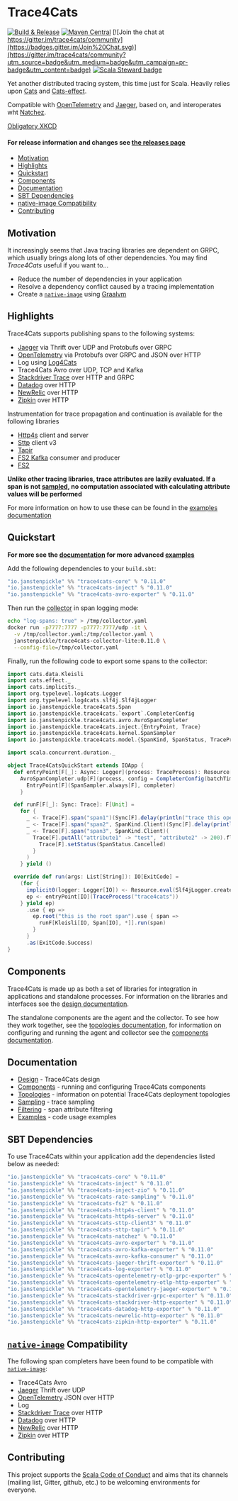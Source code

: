 # Trace4Cats

[![Build & Release](https://github.com/janstenpickle/trace4cats/workflows/Build%20&%20Release/badge.svg)](https://github.com/janstenpickle/trace4cats/actions?query=workflow%3A%22Build+%26+Release%22)
[![Maven Central](https://maven-badges.herokuapp.com/maven-central/io.janstenpickle/trace4cats-core_2.13/badge.svg)](https://maven-badges.herokuapp.com/maven-central/io.janstenpickle/trace4cats-core_2.13)
[![Join the chat at https://gitter.im/trace4cats/community](https://badges.gitter.im/Join%20Chat.svg)](https://gitter.im/trace4cats/community?utm_source=badge&utm_medium=badge&utm_campaign=pr-badge&utm_content=badge)
[![Scala Steward badge](https://img.shields.io/badge/Scala_Steward-helping-blue.svg?style=flat&logo=data:image/png;base64,iVBORw0KGgoAAAANSUhEUgAAAA4AAAAQCAMAAAARSr4IAAAAVFBMVEUAAACHjojlOy5NWlrKzcYRKjGFjIbp293YycuLa3pYY2LSqql4f3pCUFTgSjNodYRmcXUsPD/NTTbjRS+2jomhgnzNc223cGvZS0HaSD0XLjbaSjElhIr+AAAAAXRSTlMAQObYZgAAAHlJREFUCNdNyosOwyAIhWHAQS1Vt7a77/3fcxxdmv0xwmckutAR1nkm4ggbyEcg/wWmlGLDAA3oL50xi6fk5ffZ3E2E3QfZDCcCN2YtbEWZt+Drc6u6rlqv7Uk0LdKqqr5rk2UCRXOk0vmQKGfc94nOJyQjouF9H/wCc9gECEYfONoAAAAASUVORK5CYII=)](https://scala-steward.org)

Yet another distributed tracing system, this time just for Scala. Heavily relies upon
[Cats](https://typelevel.org/cats) and [Cats-effect](https://typelevel.org/cats-effect).

Compatible with [OpenTelemetry] and [Jaeger], based on, and interoperates wht [Natchez].

[Obligatory XKCD](https://xkcd.com/927/)

#### For release information and changes see [the releases page](releases)

  * [Motivation](#motivation)
  * [Highlights](#highlights)
  * [Quickstart](#quickstart)
  * [Components](#components)
  * [Documentation](#documentation)
  * [SBT Dependencies](#sbt-dependencies)
  * [native-image Compatibility](#native-image-compatibility)
  * [Contributing](#contributing)

## Motivation

It increasingly seems that Java tracing libraries are dependent on GRPC, which usually
brings along lots of other dependencies. You may find *Trace4Cats* useful if you want to...

- Reduce the number of dependencies in your application
- Resolve a dependency conflict caused by a tracing implementation
- Create a [`native-image`] using [Graalvm](https://www.graalvm.org/)

## Highlights

Trace4Cats supports publishing spans to the following systems:

- [Jaeger] via Thrift over UDP and Protobufs over GRPC
- [OpenTelemetry] via Protobufs over GRPC and JSON over HTTP
- Log using [Log4Cats]
- Trace4Cats Avro over UDP, TCP and Kafka
- [Stackdriver Trace] over HTTP and GRPC
- [Datadog] over HTTP
- [NewRelic] over HTTP
- [Zipkin] over HTTP

Instrumentation for trace propagation and continuation is available for the following libraries

- [Http4s] client and server
- [Sttp] client v3
- [Tapir]
- [FS2 Kafka] consumer and producer
- [FS2]

**Unlike other tracing libraries, trace attributes are lazily evaluated. If a span is not [sampled](docs/sampling.md),
no computation associated with calculating attribute values will be performed**

For more information on how to use these can be found in the [examples documentation](docs/examples.md)

## Quickstart

**For more see the [documentation](#documentation) for more advanced [examples](docs/examples.md)**

Add the following dependencies to your `build.sbt`:

```scala
"io.janstenpickle" %% "trace4cats-core" % "0.11.0"
"io.janstenpickle" %% "trace4cats-inject" % "0.11.0"
"io.janstenpickle" %% "trace4cats-avro-exporter" % "0.11.0"
```

Then run the [collector](docs/components.md#collectors) in span logging mode:

```bash
echo "log-spans: true" > /tmp/collector.yaml
docker run -p7777:7777 -p7777:7777/udp -it \
  -v /tmp/collector.yaml:/tmp/collector.yaml \
  janstenpickle/trace4cats-collector-lite:0.11.0 \
  --config-file=/tmp/collector.yaml
```

Finally, run the following code to export some spans to the collector:

```scala
import cats.data.Kleisli
import cats.effect._
import cats.implicits._
import org.typelevel.log4cats.Logger
import org.typelevel.log4cats.slf4j.Slf4jLogger
import io.janstenpickle.trace4cats.Span
import io.janstenpickle.trace4cats.`export`.CompleterConfig
import io.janstenpickle.trace4cats.avro.AvroSpanCompleter
import io.janstenpickle.trace4cats.inject.{EntryPoint, Trace}
import io.janstenpickle.trace4cats.kernel.SpanSampler
import io.janstenpickle.trace4cats.model.{SpanKind, SpanStatus, TraceProcess}

import scala.concurrent.duration._

object Trace4CatsQuickStart extends IOApp {
  def entryPoint[F[_]: Async: Logger](process: TraceProcess): Resource[F, EntryPoint[F]] =
    AvroSpanCompleter.udp[F](process, config = CompleterConfig(batchTimeout = 50.millis)).map { completer =>
      EntryPoint[F](SpanSampler.always[F], completer)
    }

  def runF[F[_]: Sync: Trace]: F[Unit] =
    for {
      _ <- Trace[F].span("span1")(Sync[F].delay(println("trace this operation")))
      _ <- Trace[F].span("span2", SpanKind.Client)(Sync[F].delay(println("send some request")))
      _ <- Trace[F].span("span3", SpanKind.Client)(
        Trace[F].putAll("attribute1" -> "test", "attribute2" -> 200).flatMap { _ =>
          Trace[F].setStatus(SpanStatus.Cancelled)
        }
      )
    } yield ()

  override def run(args: List[String]): IO[ExitCode] =
    (for {
      implicit0(logger: Logger[IO]) <- Resource.eval(Slf4jLogger.create[IO])
      ep <- entryPoint[IO](TraceProcess("trace4cats"))
    } yield ep)
      .use { ep =>
        ep.root("this is the root span").use { span =>
          runF[Kleisli[IO, Span[IO], *]].run(span)
        }
      }
      .as(ExitCode.Success)
}
```

## Components

Trace4Cats is made up as both a set of libraries for integration in applications and standalone processes. For
information on the libraries and interfaces see the [design documentation](docs/design.md).

The standalone components are the agent and the collector. To see how they work together, see the
[topologies documentation](docs/topologies.md), for information on configuring and running the agent and collector see
the [components documentation](docs/components.md).

## Documentation

- [Design](docs/design.md) - Trace4Cats design
- [Components](docs/components.md) - running and configuring Trace4Cats components
- [Topologies](docs/topologies.md) - information on potential Trace4Cats deployment topologies
- [Sampling](docs/sampling.md) - trace sampling
- [Filtering](docs/filtering.md) - span attribute filtering
- [Examples](docs/examples.md) - code usage examples

## SBT Dependencies

To use Trace4Cats within your application add the dependencies listed below as needed:

```scala
"io.janstenpickle" %% "trace4cats-core" % "0.11.0"
"io.janstenpickle" %% "trace4cats-inject" % "0.11.0"
"io.janstenpickle" %% "trace4cats-inject-zio" % "0.11.0"
"io.janstenpickle" %% "trace4cats-rate-sampling" % "0.11.0"
"io.janstenpickle" %% "trace4cats-fs2" % "0.11.0"
"io.janstenpickle" %% "trace4cats-http4s-client" % "0.11.0"
"io.janstenpickle" %% "trace4cats-http4s-server" % "0.11.0"
"io.janstenpickle" %% "trace4cats-sttp-client3" % "0.11.0"
"io.janstenpickle" %% "trace4cats-sttp-tapir" % "0.11.0"
"io.janstenpickle" %% "trace4cats-natchez" % "0.11.0"
"io.janstenpickle" %% "trace4cats-avro-exporter" % "0.11.0"
"io.janstenpickle" %% "trace4cats-avro-kafka-exporter" % "0.11.0"
"io.janstenpickle" %% "trace4cats-avro-kafka-consumer" % "0.11.0"
"io.janstenpickle" %% "trace4cats-jaeger-thrift-exporter" % "0.11.0"
"io.janstenpickle" %% "trace4cats-log-exporter" % "0.11.0"
"io.janstenpickle" %% "trace4cats-opentelemetry-otlp-grpc-exporter" % "0.11.0"
"io.janstenpickle" %% "trace4cats-opentelemetry-otlp-http-exporter" % "0.11.0"
"io.janstenpickle" %% "trace4cats-opentelemetry-jaeger-exporter" % "0.11.0"
"io.janstenpickle" %% "trace4cats-stackdriver-grpc-exporter" % "0.11.0"
"io.janstenpickle" %% "trace4cats-stackdriver-http-exporter" % "0.11.0"
"io.janstenpickle" %% "trace4cats-datadog-http-exporter" % "0.11.0"
"io.janstenpickle" %% "trace4cats-newrelic-http-exporter" % "0.11.0"
"io.janstenpickle" %% "trace4cats-zipkin-http-exporter" % "0.11.0"
```

## [`native-image`] Compatibility

The following span completers have been found to be compatible with [`native-image`]:

- Trace4Cats Avro
- [Jaeger] Thrift over UDP
- [OpenTelemetry] JSON over HTTP
- Log
- [Stackdriver Trace] over HTTP
- [Datadog] over HTTP
- [NewRelic] over HTTP
- [Zipkin] over HTTP

## Contributing

This project supports the [Scala Code of Conduct](https://typelevel.org/code-of-conduct.html) and aims that its channels
(mailing list, Gitter, github, etc.) to be welcoming environments for everyone.


[FS2]: https://fs2.io/
[Http4s]: https://http4s.org/
[Jaeger]: https://www.jaegertracing.io/
[Log4Cats]: https://github.com/typelevel/log4cats
[Natchez]: https://github.com/tpolecat/natchez
[`native-image`]: https://www.graalvm.org/docs/reference-manual/native-image/
[OpenTelemetry]: http://opentelemetry.io
[Stackdriver Trace]: https://cloud.google.com/trace/docs/reference
[Datadog]: https://docs.datadoghq.com/api/v1/tracing/
[NewRelic]: https://docs.newrelic.com/docs/understand-dependencies/distributed-tracing/trace-api/report-new-relic-format-traces-trace-api#new-relic-guidelines
[`Resource`]: https://typelevel.org/cats-effect/datatypes/resource.html
[ZIO]: https://zio.dev
[Sttp]: https://sttp.softwaremill.com
[Tapir]: https://tapir.softwaremill.com
[FS2 Kafka]: https://fd4s.github.io/fs2-kafka/
[Zipkin]: https://zipkin.io

